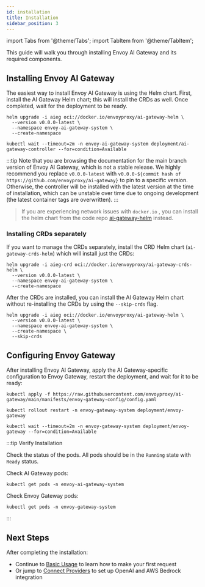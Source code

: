 ```yaml
---
id: installation
title: Installation
sidebar_position: 3
---
```


import Tabs from '@theme/Tabs';
import TabItem from '@theme/TabItem';

This guide will walk you through installing Envoy AI Gateway and its required components.

## Installing Envoy AI Gateway

The easiest way to install Envoy AI Gateway is using the Helm chart. First, install the AI Gateway Helm chart; this will install the CRDs as well. Once completed, wait for the deployment to be ready.

```shell
helm upgrade -i aieg oci://docker.io/envoyproxy/ai-gateway-helm \
  --version v0.0.0-latest \
  --namespace envoy-ai-gateway-system \
  --create-namespace

kubectl wait --timeout=2m -n envoy-ai-gateway-system deployment/ai-gateway-controller --for=condition=Available
```

:::tip
Note that you are browsing the documentation for the main branch version of Envoy AI Gateway, which is not a stable release.
We highly recommend you replace `v0.0.0-latest` with `v0.0.0-${commit hash of https://github.com/envoyproxy/ai-gateway}` to pin to a specific version.
Otherwise, the controller will be installed with the latest version at the time of installation, which can be unstable over time due to ongoing development (the latest container tags are overwritten).
:::

> If you are experiencing network issues with `docker.io` , you can install the helm chart from the code repo [ai-gateway-helm](https://github.com/envoyproxy/ai-gateway/tree/main/manifests/charts/ai-gateway-helm) instead.

### Installing CRDs separately

If you want to manage the CRDs separately, install the CRD Helm chart (`ai-gateway-crds-helm`) which will install just the CRDs:

```shell
helm upgrade -i aieg-crd oci://docker.io/envoyproxy/ai-gateway-crds-helm \
  --version v0.0.0-latest \
  --namespace envoy-ai-gateway-system \
  --create-namespace
```

After the CRDs are installed, you can install the AI Gateway Helm chart without re-installing the CRDs by using the `--skip-crds` flag.

```shell
helm upgrade -i aieg oci://docker.io/envoyproxy/ai-gateway-helm \
  --version v0.0.0-latest \
  --namespace envoy-ai-gateway-system \
  --create-namespace \
  --skip-crds
```

## Configuring Envoy Gateway

After installing Envoy AI Gateway, apply the AI Gateway-specific configuration to Envoy Gateway, restart the deployment, and wait for it to be ready:

```shell
kubectl apply -f https://raw.githubusercontent.com/envoyproxy/ai-gateway/main/manifests/envoy-gateway-config/config.yaml

kubectl rollout restart -n envoy-gateway-system deployment/envoy-gateway

kubectl wait --timeout=2m -n envoy-gateway-system deployment/envoy-gateway --for=condition=Available
```

:::tip Verify Installation

Check the status of the pods. All pods should be in the `Running` state with `Ready` status.

Check AI Gateway pods:

```shell
kubectl get pods -n envoy-ai-gateway-system
```

Check Envoy Gateway pods:

```shell
kubectl get pods -n envoy-gateway-system
```

:::

## Next Steps

After completing the installation:

- Continue to [Basic Usage](./basic-usage.md) to learn how to make your first request
- Or jump to [Connect Providers](./connect-providers) to set up OpenAI and AWS Bedrock integration
